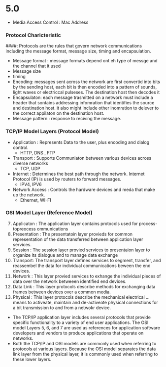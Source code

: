 # 5.0
- Media Access Control : Mac Address

### Protocol Charicteristic 
####: Protocols are the rules that govern network communications including the message format, message size, timing and encapsulation.
- Message format : message formats depend ont eh type of messge and the channel that it used
- Message size
- timing
- Encoding: messages sent across the network are first convertid into bits by the sending host, each bit is then encoded into a pattern of
sounds, light waves or electriccal pulseses. The destination host then decodes it
- Encapsulaton: each message trasmitted on a network must include a header that sontains addressing infomration that identifies the source
and destination host. it also might include other inomration to delever to the correct appilaton on the destination host.
- Message pattern : response to reciving the message.

### TCP/IP Model Layers (Protocol Model)
- Application : Represents Data to the user, plus encoding and dialog control.
  - HTTP, DNS , FTP
- Transport : Supports Communiaton between various devices across diverse networks
  - TCP, UDP
- Internet : Determines the best path through the network. Internet Protocol (IP) is used by routers to forward messages.
  - IPV4, IPV6
- Network Access : Controls the hardware devices and meda that make up the network.
  - Ethernet, WI-FI

### OSI Model Layer (Reference Model)
7. Applicaton : The application layer contains protocols used for process-topreocess ommunications
6. Presentation : The presentatoin layer provieds for common representation of the data transferred between application layer services.
5. Session : The session layer provied services to presentaion layer to organize its dialogue and to manage data exchange
4. Transport: The transport layer defines services to segment, transfer, and reassembel the data for individual communications beween the end devices.
3. Network : This layer provied services to exhange the individual pieces of data over the network betweeen identified end devices.
2. Data Link : This layer protocols describe methods for exchanging data frames between devices over a common media.
1. Physical : This layer protocols describe the mechanical electrical ... means to activeate, maintain and de-activeate physical connections for a bit transmission to and from a netwokr device.   


- The TCP/IP application layer includes several protocols that provide specific functionality to a variety of end user applications. The OSI model Layers 5, 6, and 7 are used as references for application software developers and vendors to produce applications that operate on networks.
- Both the TCP/IP and OSI models are commonly used when referring to protocols at various layers. Because the OSI model separates the data link layer from the physical layer, it is commonly used when referring to these lower layers.
